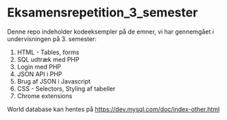 # Eksamensrepetition_3_semester

Denne repo indeholder kodeeksempler på de emner, vi har gennemgået i undervisningen på 3. semester:

1. HTML - Tables, forms
1. SQL udtræk med PHP
2. Login med PHP 
3. JSON API i PHP
4. Brug af JSON i Javascript
5. CSS - Selectors, Styling af tabeller
6. Chrome extensions

World database kan hentes på https://dev.mysql.com/doc/index-other.html 
